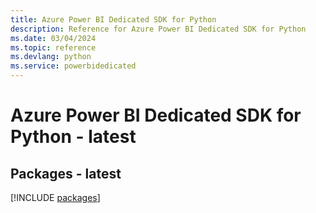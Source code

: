 ```yaml
---
title: Azure Power BI Dedicated SDK for Python
description: Reference for Azure Power BI Dedicated SDK for Python
ms.date: 03/04/2024
ms.topic: reference
ms.devlang: python
ms.service: powerbidedicated
---
```

# Azure Power BI Dedicated SDK for Python - latest
## Packages - latest
[!INCLUDE [packages](power-bi-dedicated-index.md)]